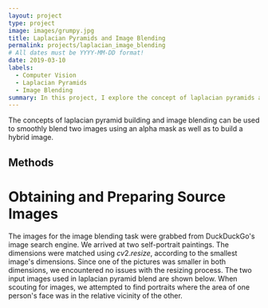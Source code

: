 ```yaml
---
layout: project
type: project
image: images/grumpy.jpg
title: Laplacian Pyramids and Image Blending
permalink: projects/laplacian_image_blending
# All dates must be YYYY-MM-DD format!
date: 2019-03-10
labels:
  - Computer Vision
  - Laplacian Pyramids
  - Image Blending
summary: In this project, I explore the concept of laplacian pyramids and how they can be used to do smooth transition image blending.
---
```


The concepts of laplacian pyramid building and image blending can be used to smoothly blend two images using an alpha mask as well as to build a hybrid image. 

## Methods 

# Obtaining and Preparing Source Images

The images for the image blending task were grabbed from DuckDuckGo's image search engine. We arrived at two self-portrait paintings. The dimensions were matched using $cv2.resize$, according to the smallest image's dimensions. Since one of the pictures was smaller in both dimensions, we encountered no issues with the resizing process. The two input images used in laplacian pyramid blend are shown below. When scouting for images, we attempted to find portraits where the area of one person's face was in the relative vicinity of the other.
